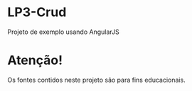# LP3-Crud

Projeto de exemplo usando AngularJS

# Atenção!
Os fontes contidos neste projeto são para fins educacionais.
